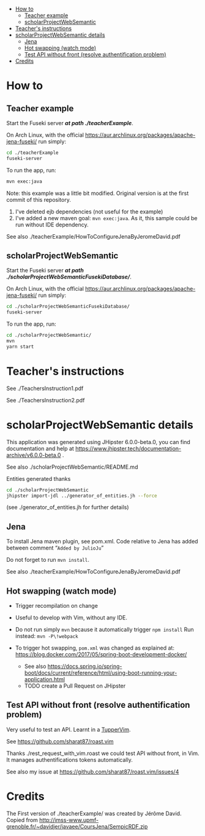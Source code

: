 
<!-- vim-markdown-toc GFM -->

* [How to](#how-to)
    * [Teacher example](#teacher-example)
    * [scholarProjectWebSemantic](#scholarprojectwebsemantic)
* [Teacher's instructions](#teachers-instructions)
* [scholarProjectWebSemantic details](#scholarprojectwebsemantic-details)
    * [Jena](#jena)
    * [Hot swapping (watch mode)](#hot-swapping-watch-mode)
    * [Test API without front (resolve authentification problem)](#test-api-without-front-resolve-authentification-problem)
* [Credits](#credits)

<!-- vim-markdown-toc -->

# How to

## Teacher example

Start the Fuseki server ***at path ./teacherExample***.

On Arch Linux, with the official https://aur.archlinux.org/packages/apache-jena-fuseki/
run simply:
```sh
cd ./teacherExample
fuseki-server
```

To run the app, run:
```sh
mvn exec:java
```

Note: this example was a little bit modified. Original version is at the first
commit of this repository.
1. I've deleted ejb dependencies (not useful for the example)
2. I've added a new maven goal: `mvn exec:java`. As it, this sample could
    be run without IDE dependency.

See also ./teacherExample/HowToConfigureJenaByJeromeDavid.pdf

## scholarProjectWebSemantic

Start the Fuseki server ***at path ./scholarProjectWebSemanticFusekiDatabase/***.

On Arch Linux, with the official https://aur.archlinux.org/packages/apache-jena-fuseki/
run simply:
```sh
cd ./scholarProjectWebSemanticFusekiDatabase/
fuseki-server
```

To run the app, run:
```sh
cd ./scholarProjectWebSemantic/
mvn
yarn start
```

# Teacher's instructions

See ./TeachersInstruction1.pdf

See ./TeachersInstruction2.pdf

# scholarProjectWebSemantic details
This application was generated using JHipster 6.0.0-beta.0, you can find documentation and help at https://www.jhipster.tech/documentation-archive/v6.0.0-beta.0 .

See also ./scholarProjectWebSemantic/README.md

Entities generated thanks

```sh
cd ./scholarProjectWebSemantic
jhipster import-jdl ../generator_of_entities.jh --force
```

(see ./generator_of_entities.jh for further details)

## Jena

To install Jena maven plugin, see pom.xml. Code relative to Jena
has added between comment “`Added by JulioJu`”

Do not forget to run `mvn install`.

See also ./teacherExample/HowToConfigureJenaByJeromeDavid.pdf

## Hot swapping (watch mode)
* Trigger recompilation on change

* Useful to develop with Vim, without any IDE.

* Do not run simply `mvn` because it automatically trigger `npm install`
    Run instead: `mvn -P\!webpack`

* To trigger hot swapping, `pom.xml` was changed as explained at:
    https://blog.docker.com/2017/05/spring-boot-development-docker/
    * See also https://docs.spring.io/spring-boot/docs/current/reference/html/using-boot-running-your-application.html
    * TODO create a Pull Request on JHipster

## Test API without front (resolve authentification problem)

Very useful to test an API. Learnt in a [TupperVim](https://tuppervim.org).

See https://github.com/sharat87/roast.vim

Thanks ./rest_request_with_vim.roast we could test API without front, in Vim.
It manages authentifications tokens automatically.

See also my issue at https://github.com/sharat87/roast.vim/issues/4

# Credits

The First version of ./teacherExample/ was created by Jérôme David.
Copied from http://imss-www.upmf-grenoble.fr/~davidjer/javaee/CoursJena/SempicRDF.zip
